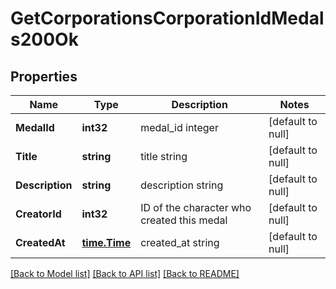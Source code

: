 # GetCorporationsCorporationIdMedals200Ok

## Properties
Name | Type | Description | Notes
------------ | ------------- | ------------- | -------------
**MedalId** | **int32** | medal_id integer | [default to null]
**Title** | **string** | title string | [default to null]
**Description** | **string** | description string | [default to null]
**CreatorId** | **int32** | ID of the character who created this medal | [default to null]
**CreatedAt** | [**time.Time**](time.Time.md) | created_at string | [default to null]

[[Back to Model list]](../README.md#documentation-for-models) [[Back to API list]](../README.md#documentation-for-api-endpoints) [[Back to README]](../README.md)



